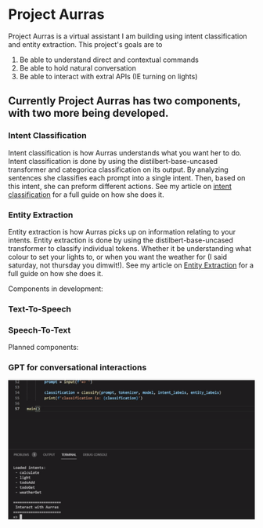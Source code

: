 # Project Aurras
Project Aurras is a virtual assistant I am building using intent classification and entity extraction.  This project's goals are to
1. Be able to understand direct and contextual commands
2. Be able to hold natural conversation
3. Be able to interact with extral APIs (IE turning on lights)

## Currently Project Aurras has two components, with two more being developed.

### Intent Classification
Intent classification is how Aurras understands what you want her to do.  Intent classification is done by using the distilbert-base-uncased transformer and categorica classification on its output.  By analyzing sentences she classifies each prompt into a single intent.  Then, based on this intent, she can preform different actions.  See my article on [intent classification](https://medium.com/nerd-for-tech/building-a-personal-ai-assistant-part-2-afb26c2a3b5b) for a full guide on how she does it.

### Entity Extraction
Entity extraction is how Aurras picks up on information relating to your intents.  Entity extraction is done by using the distilbert-base-uncased transformer to classify individual tokens.  Whether it be understanding what colour to set your lights to, or when you want the weather for (I said saturday, not thursday you dimwit!). See my article on [Entity Extraction]() for a full guide on how she does it.

Components in development:

### Text-To-Speech
### Speech-To-Text

Planned components:

### GPT for conversational interactions


![Alt Text](./_git-resources\Sample.gif)
